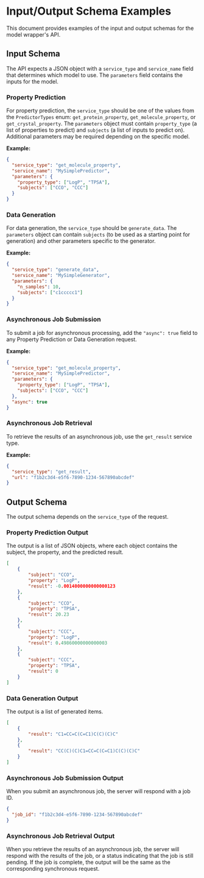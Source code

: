 # Input/Output Schema Examples

This document provides examples of the input and output schemas for the model wrapper's API.

## Input Schema

The API expects a JSON object with a `service_type` and `service_name` field that determines which model to use. The `parameters` field contains the inputs for the model.

### Property Prediction

For property prediction, the `service_type` should be one of the values from the `PredictorTypes` enum: `get_protein_property`, `get_molecule_property`, or `get_crystal_property`. The `parameters` object must contain `property_type` (a list of properties to predict) and `subjects` (a list of inputs to predict on). Additional parameters may be required depending on the specific model.

**Example:**

```json
{
  "service_type": "get_molecule_property",
  "service_name": "MySimplePredictor",
  "parameters": {
    "property_type": ["LogP", "TPSA"],
    "subjects": ["CCO", "CCC"]
  }
}
```

### Data Generation

For data generation, the `service_type` should be `generate_data`. The `parameters` object can contain `subjects` (to be used as a starting point for generation) and other parameters specific to the generator.

**Example:**

```json
{
  "service_type": "generate_data",
  "service_name": "MySimpleGenerator",
  "parameters": {
    "n_samples": 10,
    "subjects": ["c1ccccc1"]
  }
}
```

### Asynchronous Job Submission

To submit a job for asynchronous processing, add the `"async": true` field to any Property Prediction or Data Generation request.

**Example:**
```json
{
  "service_type": "get_molecule_property",
  "service_name": "MySimplePredictor",
  "parameters": {
    "property_type": ["LogP", "TPSA"],
    "subjects": ["CCO", "CCC"]
  },
  "async": true
}
```

### Asynchronous Job Retrieval

To retrieve the results of an asynchronous job, use the `get_result` service type.

**Example:**
```json
{
  "service_type": "get_result",
  "url": "f1b2c3d4-e5f6-7890-1234-567890abcdef"
}
```

## Output Schema

The output schema depends on the `service_type` of the request.

### Property Prediction Output

The output is a list of JSON objects, where each object contains the subject, the property, and the predicted result.

```json
[
    {
        "subject": "CCO",
        "property": "LogP",
        "result": -0.0014000000000000123
    },
    {
        "subject": "CCO",
        "property": "TPSA",
        "result": 20.23
    },
    {
        "subject": "CCC",
        "property": "LogP",
        "result": 0.49860000000000003
    },
    {
        "subject": "CCC",
        "property": "TPSA",
        "result": 0
    }
]
```

### Data Generation Output

The output is a list of generated items.

```json
[
    {
        "result": "C1=CC=C(C=C1)C(C)(C)C"
    },
    {
        "result": "CC(C)(C)C1=CC=C(C=C1)C(C)(C)C"
    }
]
```

### Asynchronous Job Submission Output

When you submit an asynchronous job, the server will respond with a job ID.

```json
{
  "job_id": "f1b2c3d4-e5f6-7890-1234-567890abcdef"
}
```

### Asynchronous Job Retrieval Output

When you retrieve the results of an asynchronous job, the server will respond with the results of the job, or a status indicating that the job is still pending. If the job is complete, the output will be the same as the corresponding synchronous request.
